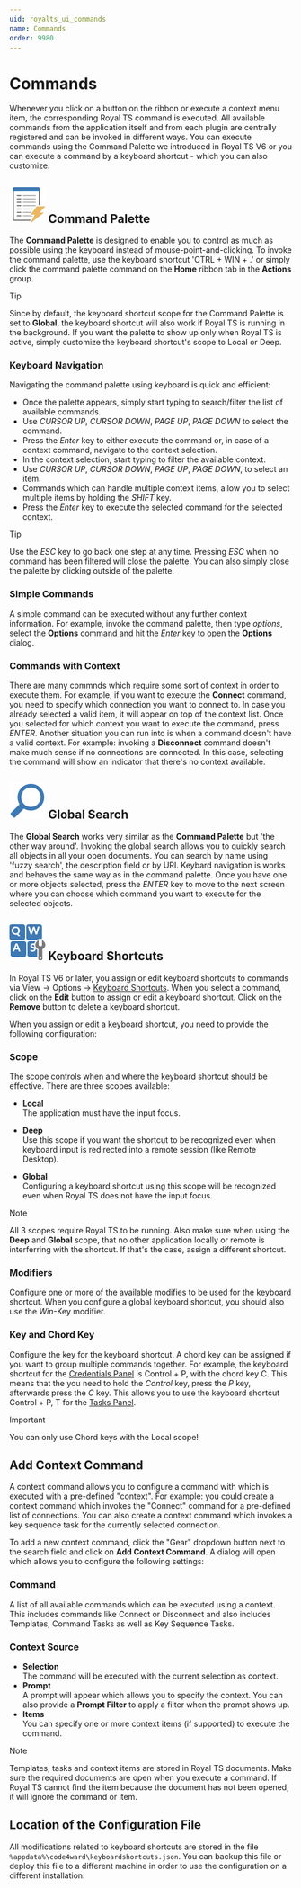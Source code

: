 ```yaml
---
uid: royalts_ui_commands
name: Commands
order: 9980
---
```


# Commands

Whenever you click on a button on the ribbon or execute a context menu item, the corresponding Royal TS command is executed. All available commands from the application itself and from each plugin are centrally registered and can be invoked in different ways. You can execute commands using the Command Palette we introduced in Royal TS V6 or you can execute a command by a keyboard shortcut - which you can also customize.

## ![](/r2023/images/RoyalTS/Application/SVG_ActionCommandPalette_32.svg#img_header) Command Palette

The **Command Palette** is designed to enable you to control as much as possible using the keyboard instead of mouse-point-and-clicking. To invoke the command palette, use the keyboard shortcut 'CTRL + WIN + .' or simply click the command palette command on the **Home** ribbon tab in the **Actions** group.

> [!Tip]
> Since by default, the keyboard shortcut scope for the Command Palette is set to **Global**, the keyboard shortcut will also work if Royal TS is running in the background. If you want the palette to show up only when Royal TS is active, simply customize the keyboard shortcut's scope to Local or Deep.

### Keyboard Navigation

Navigating the command palette using keyboard is quick and efficient:

- Once the palette appears, simply start typing to search/filter the list of available commands.
- Use _CURSOR UP_, _CURSOR DOWN_, _PAGE UP_, _PAGE DOWN_ to select the command.
- Press the _Enter_ key to either execute the command or, in case of a context command, navigate to the context selection.
- In the context selection, start typing to filter the available context.
- Use _CURSOR UP_, _CURSOR DOWN_, _PAGE UP_, _PAGE DOWN_, to select an item.
- Commands which can handle multiple context items, allow you to select multiple items by holding the _SHIFT_ key.
- Press the _Enter_ key to execute the selected command for the selected context.

> [!Tip]
> Use the _ESC_ key to go back one step at any time. Pressing _ESC_ when no command has been filtered will close the palette. You can also simply close the palette by clicking outside of the palette.

### Simple Commands

A simple command can be executed without any further context information. For example, invoke the command palette, then type _options_, select the **Options** command and hit the _Enter_ key to open the **Options** dialog.

### Commands with Context

There are many commnds which require some sort of context in order to execute them. For example, if you want to execute the **Connect** command, you need to specify which connection you want to connect to. In case you already selected a valid item, it will appear on top of the context list. Once you selected for which context you want to execute the command, press _ENTER_. Another situation you can run into is when a command doesn't have a valid context. For example: invoking a **Disconnect** command doesn't make much sense if no connections are connected. In this case, selecting the command will show an indicator that there's no context available.

## ![](/r2023/images/RoyalTS/Application/SVG_ActionContextPalette_32.svg#img_header) Global Search

The **Global Search** works very similar as the **Command Palette** but 'the other way around'. Invoking the global search allows you to quickly search all objects in all your open documents. You can search by name using 'fuzzy search', the description field or by URI. Keybard navigation is works and behaves the same way as in the command palette. Once you have one or more objects selected, press the _ENTER_ key to move to the next screen where you can choose which command you want to execute for the selected objects.

## ![](/r2023/images/RoyalTS/Application/SVG_PageKeyboard_32.svg#img_header) Keyboard Shortcuts

In Royal TS V6 or later, you assign or edit keyboard shortcuts to commands via View -> Options -> [Keyboard Shortcuts](xref:royalts_reference_options#-keyboard-shortcuts). When you select a command, click on the **Edit** button to assign or edit a keyboard shortcut. Click on the **Remove** button to delete a keyboard shortcut.

When you assign or edit a keyboard shortcut, you need to provide the following configuration:

### Scope

The scope controls when and where the keyboard shortcut should be effective. There are three scopes available:

- **Local**  
  The application must have the input focus.

- **Deep**  
  Use this scope if you want the shortcut to be recognized even when keyboard input is redirected into a remote session (like Remote Desktop).

- **Global**  
  Configuring a keyboard shortcut using this scope will be recognized even when Royal TS does not have the input focus.

> [!Note]
> All 3 scopes require Royal TS to be running. Also make sure when using the **Deep** and **Global** scope, that no other application locally or remote is interferring with the shortcut. If that's the case, assign a different shortcut.

### Modifiers

Configure one or more of the available modifies to be used for the keyboard shortcut. When you configure a global keyboard shortcut, you should also use the _Win_-Key modifier.

### Key and Chord Key

Configure the key for the keyboard shortcut. A chord key can be assigned if you want to group multiple commands together. For example, the keyboard shortcut for the [Credentials Panel](xref:royalts_ui_panels#-credentials) is Control + P, with the chord key C. This means that the you need to hold the _Control_ key, press the _P_ key, afterwards press the _C_ key. This allows you to use the keyboard shortcut Control + P, T for the [Tasks Panel](xref:royalts_ui_panels#-tasks).

> [!Important]
> You can only use Chord keys with the Local scope!

## Add Context Command

A context command allows you to configure a command with which is executed with a pre-defined "context". For example: you could create a context command which invokes the "Connect" command for a pre-defined list of connections. You can also create a context command which invokes a key sequence task for the currently selected connection.

To add a new context command, click the "Gear" dropdown button next to the search field and click on **Add Context Command**. A dialog will open which allows you to configure the following settings:

### Command

A list of all available commands which can be executed using a context. This includes commands like Connect or Disconnect and also includes Templates, Command Tasks as well as Key Sequence Tasks.

### Context Source

- **Selection**  
  The command will be executed with the current selection as context.
- **Prompt**  
  A prompt will appear which allows you to specify the context. You can also provide a **Prompt Filter** to apply a filter when the prompt shows up.
- **Items**  
  You can specify one or more context items (if supported) to execute the command.

> [!Note]
> Templates, tasks and context items are stored in Royal TS documents. Make sure the required documents are open when you execute a command. If Royal TS cannot find the item because the document has not been opened, it will ignore the command or item.

## Location of the Configuration File

All modifications related to keyboard shortcuts are stored in the file `%appdata%\code4ward\keyboardshortcuts.json`. You can backup this file or deploy this file to a different machine in order to use the configuration on a different installation.
